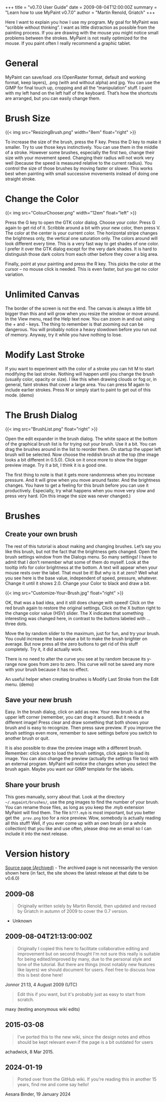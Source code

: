 +++
title = "v0.7.0 User Guide"
date = 2009-08-04T12:00:00Z
summary = "Learn how to use MyPaint v0.7.0"
author = "Martin Renold, Griatch"
+++

Here I want to explain you how I use my program. My goal for MyPaint was “scribble
without thinking”. I want as little distraction as possible from the painting process.
If you are drawing with the mouse you might notice small problems between the strokes.
MyPaint is not really optimized for the mouse. If you paint often I really recommend
a graphic tablet.

# General
MyPaint can save/load .ora (OpenRaster format, default and working format, keep
layers), .png (with and without alpha) and jpg. You can use the GIMP for final touch
up, cropping and all the “manipulation” stuff. I paint with my left hand on the
left half of the keyboard. That’s how the shortcuts are arranged, but you can easily
change them.

# Brush Size
{{< img src="ResizingBrush.png" width="8em" float="right" >}}

To increase the size of the brush, press the F key. Press the D key to make it smaller.
Try to use those keys instinctively. You can use them in the middle of a stroke.
However some brushes, especially the first two, change their size with your movement
speed. Changing their radius will not work very well (because the speed is measured
relative to the current radius). You control the size of those brushes by moving
faster or slower. This works best when painting with small successive movements
instead of doing one straight stroke.

# Change the Color
{{< img src="ColourChooser.png" width="12em" float="left" >}}

Press the G key to open the GTK color dialog. Choose your color. Press G again to
get rid of it. Scribble around a bit with your new color, then press V. The color
at the center is your current color. The horizontal stripe changes the brightness
only, the vertical one saturation only. The colors around will look different every
time. This is a very fast way to get shades of one color. I prefer it over the GTK
dialog except for the very dark shades. It is hard to distinguish those dark colors
from each other before they cover a big area.

Finally, point at your painting and press the R key. This picks the color at the
cursor – no mouse click is needed. This is even faster, but you get no color variation.

# Unlimited Canvas
The border of the screen is not the end. The canvas is always a little bit bigger
than this and will grow when you resize the window or move around. In the View menu,
read the Help text now. You can zoom in and out using the + and - keys. The thing
to remember is that zooming out can be dangerous. You will probably notice a heavy
slowdown before you run out of memory. Anyway, try it while you have nothing to lose.

# Modify Last Stroke
If you want to experiment with the color of a stroke you can hit M to start modifying
the last stroke. Nothing will happen until you change the brush (usually color,
opacity or size). I like this when drawing clouds or fog or, in general, faint strokes
that cover a large area. You can press M again to include earlier strokes. Press
N or simply start to paint to get out of this mode. (demo)

# The Brush Dialog
{{< img src="BrushList.png" float="right" >}}

Open the edit expander in the brush dialog. The white space at the bottom of the
graphical brush list is for trying out your brush. Use it a bit. You can drag the
brushes around in the list to reorder them. On startup the upper left brush will
be selected. Now choose the reddish brush at the top (the image looks a bit different
in 0.5.0). Click on it once more to show the bigger preview image. Try it a bit,
I think it is a good one.

The first thing to note is that it gets more randomness when you increase pressure.
And it will grow when you move around faster. And the brightness changes. You have
to get a feeling for this brush before you can use it productively. Especially,
try what happens when you move very slow and press very hard. (On this image the
size was never changed.)

# Brushes
## Create your own brush
The rest of this tutorial is about making and changing brushes. Let’s say you like
this brush, but not the fact that the brightness gets changed. Open the brush settings
window from the Dialogs menu. So many settings! I have to admit that I don’t remember
what some of them do myself. Look at the tooltip info for color brightness at the
bottom. A text will appear when your mouse rests over the label. That must be it!
But why is it at zero? Well what you see here is the base value, independent of
speed, pressure, whatever. Change it until it shows 2.0. Change your Color to black
and draw a bit.

{{< img src="Customize-Your-Brush.jpg" float="right" >}}

OK, that was a bad idea, and it still does change with speed! Click on the red brush
again to restore the original settings. Click on the X button right to the change
color value (HSV) slider. The X indicates that something interesting was changed
here, in contrast to the buttons labeled with … three dots.

Move the by random slider to the maximum, just for fun, and try your brush. You
could increase the base value a bit to make the brush brighter on average. But now
press all the zero buttons to get rid of this stuff completely. Try it, it did actually work.

There is no need to alter the curve you see at by random because its y-range now
goes from zero to zero. This curve will not be saved any more with your brush because
it has no effect.

An useful helper when creating brushes is Modify Last Stroke from the Edit menu. (demo)

## Save your new brush
Easy. In the brush dialog, click on add as new. Your new brush is at the upper left
corner (remember, you can drag it around). But it needs a different image! Press
clear and draw something that both shows your brush and is easy to recognize. Then
press save preview. If you improve the brush settings even more, remember to save
settings before you switch to another brush or quit.

It is also possible to draw the preview image with a different brush. Remember:
click once to load the brush settings, click again to load its image. You can also
change the preview (actually the settings file too) with an external program. MyPaint
will notice the changes when you select the brush again. Maybe you want our GIMP
template for the labels.

## Share your brush
This goes manually, sorry about that. Look at the directory `~/.mypaint/brushes/`,
use the png images to find the number of your brush. You can rename those files,
as long as you keep the .myb extension MyPaint will find them. The file `b???.myb`
is most important, but you better get the `_prev.png` too for a nice preview. Wow,
somebody is actually reading all this stuff! Well, if you ever come up with an own
brush (or a whole collection) that you like and use often, please drop me an email
so I can include it into the next release.

# Version history
[Source page (Archived)](https://web.archive.org/web/20090426235208/http://mypaint.intilinux.com:80/?page_id=3)
    - The archived page is not necessarily the version shown here (in fact, the
site shows the latest release at that date to be v0.6.0)

## 2009-08 
> Originally written solely by Martin Renold, then updated and revised by Griatch
in autumn of 2009 to cover the 0.7 version.
- Unknown

## 2009-08-04T21:13:00:00Z
> Originally I copied this here to facilitate collaborative editing and improvement
but on second thought I'm not sure this really is suitable for being edited/improved
by many, due to the personal style and tone of the tutorial. But there are things
(most notably new features like layers) we should document for users. Feel free
to discuss how this is best done here!

Jonnor 21:13, 4 August 2009 (UTC)

> Edit this if you want, but it's probably just as easy to start from scratch.

maxy (testing anonymous wiki edits)

## 2015-03-08
> I've ported this to the new wiki, since the design notes and ethos should be kept
relevant even if the page is a bit outdated for users

achadwick, 8 Mar 2015.

## 2024-01-19
> Ported over from the GitHub wiki. If you're reading this in another 15 years, find me and come say hello!

Aesara Binder, 19 January 2024
